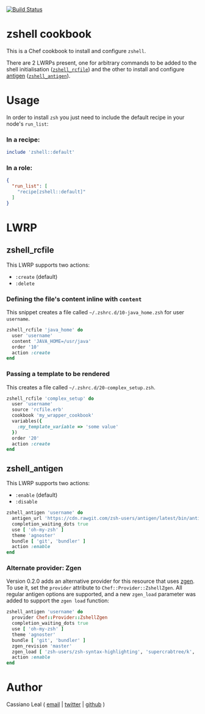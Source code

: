 [![Build Status](https://travis-ci.org/cassianoleal/cookbook-zshell.png)](https://travis-ci.org/cassianoleal/cookbook-zshell)

# zshell cookbook

This is a Chef cookbook to install and configure `zshell`.

There are 2 LWRPs present, one for arbitrary commands to be added to the shell initialisation ([`zshell_rcfile`](#zshell_rcfile)) and the other to install and configure [antigen](https://github.com/zshell-users/antigen) ([`zshell_antigen`](#zshell_antigen)).

# Usage

In order to install `zsh` you just need to include the default recipe in your node's `run_list`:

### In a recipe:

```ruby
include 'zshell::default'
```

### In a role:

```json
{
  "run_list": [
    "recipe[zshell::default]"
  ]
}
```

# LWRP

## zshell_rcfile

This LWRP supports two actions:

* `:create` (default)
* `:delete`

### Defining the file's content inline with `content`

This snippet creates a file called `~/.zshrc.d/10-java_home.zsh` for user `username`.

```ruby
zshell_rcfile 'java_home' do
  user 'username'
  content 'JAVA_HOME=/usr/java'
  order '10'
  action :create
end
```

### Passing a template to be rendered

This creates a file called `~/.zshrc.d/20-complex_setup.zsh`.

```ruby
zshell_rcfile 'complex_setup' do
  user 'username'
  source 'rcfile.erb'
  cookbook 'my_wrapper_cookbook'
  variables({
    :my_template_variable => 'some value'
  })
  order '20'
  action :create
end
```

## zshell_antigen

This LWRP supports two actions:

* `:enable` (default)
* `:disable`

```ruby
zshell_antigen 'username' do
  antigen_url 'https://cdn.rawgit.com/zsh-users/antigen/latest/bin/antigen.zsh'
  completion_waiting_dots true
  use [ 'oh-my-zsh' ]
  theme 'agnoster'
  bundle [ 'git', 'bundler' ]
  action :enable
end
```

### Alternate provider: Zgen

Version 0.2.0 adds an alternative provider for this resource that uses [zgen](https://github.com/tarjoilija/zgen). To use it, set the `provider` attribute to `Chef::Provider::ZshellZgen`. All regular antigen options are supported, and a new `zgen_load` parameter was added to support the `zgen load` function:

```ruby
zshell_antigen 'username' do
  provider Chef::Provider::ZshellZgen
  completion_waiting_dots true
  use [ 'oh-my-zsh' ]
  theme 'agnoster'
  bundle [ 'git', 'bundler' ]
  zgen_revision 'master'
  zgen_load [ 'zsh-users/zsh-syntax-highlighting', 'supercrabtree/k', 'zsh-users/zsh-completions src' ]
  action :enable
end
```

# Author

Cassiano Leal ( [email](<mailto:cassianoleal@gmail.com>) | [twitter](http://twitter.com/cassianoleal) | [github](https://github.com/cassianoleal) )
